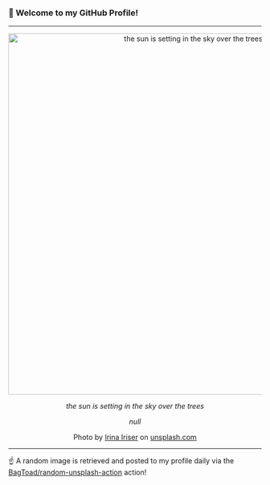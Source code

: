 ### 👋 Welcome to my GitHub Profile!

----

<div align="center">
  <img width="720" src="https://images.unsplash.com/photo-1569853830680-085552052bf8?crop=entropy&cs=tinysrgb&fit=max&fm=jpg&ixid=M3w1NTI0OTR8MHwxfHJhbmRvbXx8fHx8fHx8fDE3Mzg2NDk1NjV8&ixlib=rb-4.0.3&q=80&w=1080" alt="the sun is setting in the sky over the trees">
  
  <em>the sun is setting in the sky over the trees</em>
  
  <em>null</em>
  
  Photo by [Irina Iriser](https://linktr.ee/Iriser) on [unsplash.com](https://unsplash.com/)
</div>

----

☝️ A random image is retrieved and posted to my profile daily via the [BagToad/random-unsplash-action](https://github.com/BagToad/random-unsplash-action) action!
